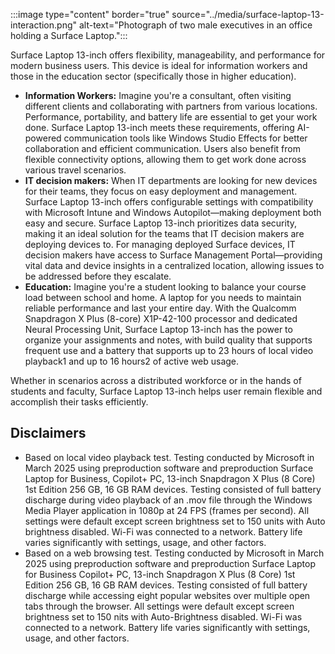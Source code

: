 :::image type="content" border="true" source="../media/surface-laptop-13-interaction.png" alt-text="Photograph of two male executives in an office holding a Surface Laptop.":::

Surface Laptop 13-inch offers flexibility, manageability, and performance for modern business users. This device is ideal for information workers and those in the education sector (specifically those in higher education).

- **Information Workers:** Imagine you're a consultant, often visiting different clients and collaborating with partners from various locations. Performance, portability, and battery life are essential to get your work done. Surface Laptop 13-inch meets these requirements, offering AI-powered communication tools like Windows Studio Effects for better collaboration and efficient communication. Users also benefit from flexible connectivity options, allowing them to get work done across various travel scenarios.
- **IT decision makers:** When IT departments are looking for new devices for their teams, they focus on easy deployment and management. Surface Laptop 13-inch offers configurable settings with compatibility with Microsoft Intune and Windows Autopilot—making deployment both easy and secure. Surface Laptop 13-inch prioritizes data security, making it an ideal solution for the teams that IT decision makers are deploying devices to. For managing deployed Surface devices, IT decision makers have access to Surface Management Portal—providing vital data and device insights in a centralized location, allowing issues to be addressed before they escalate.
- **Education:** Imagine you're a student looking to balance your course load between school and home. A laptop for you needs to maintain reliable performance and last your entire day. With the Qualcomm Snapdragon X Plus (8-core) X1P-42-100 processor and dedicated Neural Processing Unit, Surface Laptop 13-inch has the power to organize your assignments and notes, with build quality that supports frequent use and a battery that supports up to 23 hours of local video playback1 and up to 16 hours2 of active web usage.

Whether in scenarios across a distributed workforce or in the hands of students and faculty, Surface Laptop 13-inch helps user remain flexible and accomplish their tasks efficiently.

## Disclaimers

- Based on local video playback test. Testing conducted by Microsoft in March 2025 using preproduction software and preproduction Surface Laptop for Business, Copilot+ PC, 13-inch Snapdragon X Plus (8 Core) 1st Edition 256 GB, 16 GB RAM devices. Testing consisted of full battery discharge during video playback of an .mov file through the Windows Media Player application in 1080p at 24 FPS (frames per second). All settings were default except screen brightness set to 150 units with Auto brightness disabled. Wi-Fi was connected to a network. Battery life varies significantly with settings, usage, and other factors.
- Based on a web browsing test. Testing conducted by Microsoft in March 2025 using preproduction software and preproduction Surface Laptop for Business Copilot+ PC, 13-inch Snapdragon X Plus (8 Core) 1st Edition 256 GB, 16 GB RAM devices. Testing consisted of full battery discharge while accessing eight popular websites over multiple open tabs through the browser. All settings were default except screen brightness set to 150 nits with Auto-Brightness disabled. Wi-Fi was connected to a network. Battery life varies significantly with settings, usage, and other factors.

